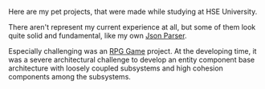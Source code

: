 Here are my pet projects, that were made while studying at HSE University.

There aren't represent my current experience at all, but some of them look quite solid and fundamental, like my own [Json Parser](https://github.com/germandilio/JSON-Parser).

Especially challenging was an [RPG Game](https://github.com/germandilio/RPG-Deep-Dive) project. At the developing time, it was a severe architectural challenge to develop an entity component base architecture with loosely coupled subsystems and high cohesion components among the subsystems.
